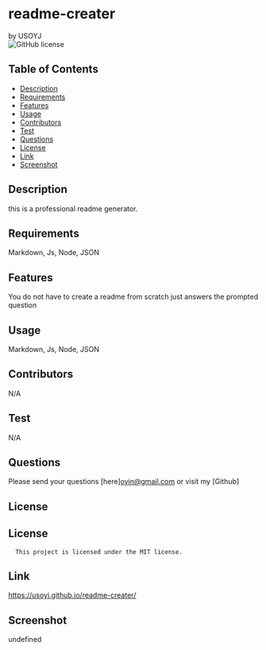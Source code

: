 # readme-creater
  by USOYJ  
  ![GitHub license](https://img.shields.io/badge/license-MIT-blue.svg) 
  ## Table of Contents
  * [Description](#description)
  * [Requirements](#requirements)
  * [Features](#features) 
  * [Usage](#usage) 
  * [Contributors](#contributors) 
  * [Test](#test) 
  * [Questions](#questions) 
  * [License](#license) 
  * [Link](#link) 
  * [Screenshot](#screenshot) 
  ## Description
  this is a professional readme generator.
  ## Requirements
  Markdown, Js, Node, JSON
  ## Features
  You do not have to create a readme from scratch just answers the prompted question
  ## Usage
   Markdown, Js, Node, JSON
  ## Contributors
  N/A
  ## Test
  N/A
  ## Questions
  Please send your questions [here]oyin@gmail.com or visit my [Github]
  ## License
  ## License
      This project is licensed under the MIT license.
  ## Link
  https://usoyj.github.io/readme-creater/
  ## Screenshot
  undefined



